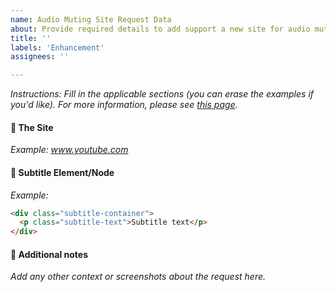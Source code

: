```yaml
---
name: Audio Muting Site Request Data
about: Provide required details to add support a new site for audio muting
title: ''
labels: 'Enhancement'
assignees: ''

---
```


_Instructions: Fill in the applicable sections (you can erase the examples if you'd like). For more information, please see [this page](https://github.com/richardfrost/AdvancedProfanityFilter/wiki/New-Audio-Muting-Site)._

#### :movie_camera: The Site
_Example: www.youtube.com_

#### :speech_balloon: Subtitle Element/Node
_Example:_
```html
<div class="subtitle-container">
  <p class="subtitle-text">Subtitle text</p>
</div>
```

#### :pencil: Additional notes
_Add any other context or screenshots about the request here._